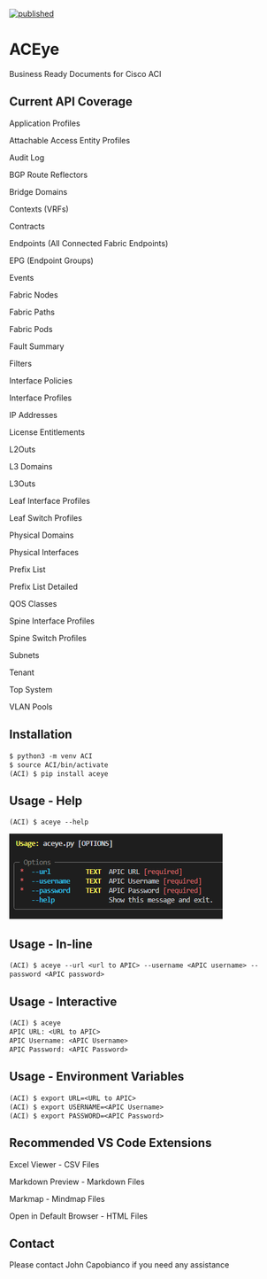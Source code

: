 [![published](https://static.production.devnetcloud.com/codeexchange/assets/images/devnet-published.svg)](https://developer.cisco.com/codeexchange/github/repo/automateyournetwork/ACEye)

# ACEye

Business Ready Documents for Cisco ACI

## Current API Coverage

Application Profiles

Attachable Access Entity Profiles

Audit Log

BGP Route Reflectors

Bridge Domains

Contexts (VRFs)

Contracts

Endpoints (All Connected Fabric Endpoints)

EPG (Endpoint Groups)

Events

Fabric Nodes

Fabric Paths

Fabric Pods

Fault Summary

Filters

Interface Policies

Interface Profiles

IP Addresses

License Entitlements

L2Outs

L3 Domains

L3Outs

Leaf Interface Profiles

Leaf Switch Profiles

Physical Domains

Physical Interfaces

Prefix List

Prefix List Detailed

QOS Classes

Spine Interface Profiles

Spine Switch Profiles

Subnets

Tenant

Top System

VLAN Pools


## Installation

```console
$ python3 -m venv ACI
$ source ACI/bin/activate
(ACI) $ pip install aceye
```

## Usage - Help

```console
(ACI) $ aceye --help
```

![ACEye Help](/images/help.png)

## Usage - In-line

```console
(ACI) $ aceye --url <url to APIC> --username <APIC username> --password <APIC password>
```

## Usage - Interactive

```console
(ACI) $ aceye
APIC URL: <URL to APIC>
APIC Username: <APIC Username>
APIC Password: <APIC Password>
```

## Usage - Environment Variables

```console
(ACI) $ export URL=<URL to APIC>
(ACI) $ export USERNAME=<APIC Username>
(ACI) $ export PASSWORD=<APIC Password>
```

## Recommended VS Code Extensions

Excel Viewer - CSV Files

Markdown Preview - Markdown Files

Markmap - Mindmap Files

Open in Default Browser - HTML Files

## Contact

Please contact John Capobianco if you need any assistance
